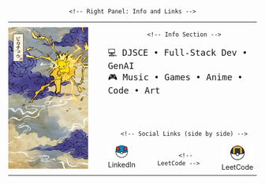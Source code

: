 <div align="center">

<table>
  <tr>
    <!-- Left Panel: Pikachu Poster (Full Height & Width) -->
    <td style="padding: 0;">
      <img src="assets/pikachu_bg.jpg" alt="Pikachu Japanese Art" width="100%" height="100%" />
    </td>

    <!-- Right Panel: Info and Links -->
   <td align="center" style="vertical-align: middle; padding-left: 40px;">

      <!-- Info Section -->
   <pre style="white-space: pre-wrap; word-wrap: break-word; font-size: 1.1rem; text-align: left;">
💻 DJSCE • Full-Stack Dev • GenAI
🎮 Music • Games • Anime • Code • Art
      </pre>

   <br>

      <!-- Social Links (side by side) -->
  <div style="display: flex; justify-content: center; gap: 40px;">
        <!-- LinkedIn -->
   <div align="center">
     <a href="https://www.linkedin.com/in/umang-shroff-8792822b6/">
       <img src="assets/greatball_1.png" alt="LinkedIn" width="80" title="LinkedIn Profile" />
     </a>
   <div>LinkedIn</div>
  </div>

        <!-- LeetCode -->
   <div align="center">
     <a href="https://leetcode.com/u/umang_shroff/">
       <img src="assets/ultraball_1.png" alt="LeetCode" width="80" title="LeetCode Profile" />
     </a>
   <div>LeetCode</div>
   </div>

   </div>

   </td>
  </tr>
</table>

</div>
